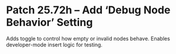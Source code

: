 # Patch 25.72h – Add ‘Debug Node Behavior’ Setting

Adds toggle to control how empty or invalid nodes behave. Enables developer-mode insert logic for testing.
